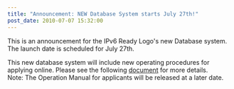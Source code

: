 ```yaml
---
title: "Announcement: NEW Database System starts July 27th!"
post_date: 2010-07-07 15:32:00
---
```

This is an announcement for the IPv6 Ready Logo's new Database system. The launch date is scheduled for July 27th.  

This new database system will include new operating procedures for applying online. Please see the following [document](../docs/operations_procedures.ppt) for more details.  
Note: The Operation Manual for applicants will be released at a later date.
